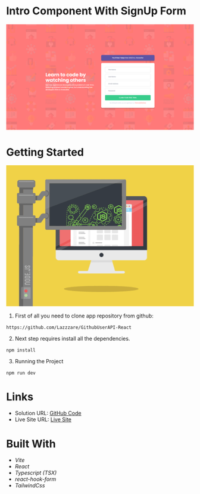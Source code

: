 # Intro Component With SignUp Form

  <img src="./src/assets/Design.PNG" alt="First Image">

# Getting Started

![.gif](/src/assets/gif.gif)

1. First of all you need to clone app repository from github:

```
https://github.com/Lazzzare/GithubUserAPI-React
```

2. Next step requires install all the dependencies.

```
npm install
```

3. Running the Project

```
npm run dev
```

# Links

- Solution URL: [GitHub Code](https://github.com/Lazzzare/intro-component-with-sign-up-form-React-)
- Live Site URL: [Live Site](https://intro-component-with-sign-up-form-react.vercel.app/)

# Built With

- _Vite_
- _React_
- _Typescript (TSX)_
- _react-hook-form_
- _TailwindCss_
